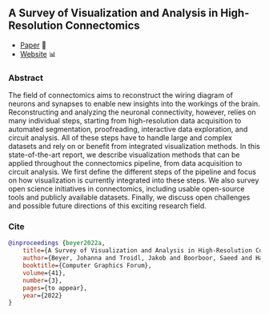## A Survey of Visualization and Analysis in High-Resolution Connectomics

* [Paper](https://vcg.seas.harvard.edu/publications/connectomics-survey/paper) :page_with_curl: 
* [Website](https://connectomics-vis-survey.github.io/) :bar_chart:

### Abstract
The field of connectomics aims to reconstruct the wiring diagram of neurons and synapses to enable new insights into the workings of the brain. Reconstructing and analyzing the neuronal connectivity, however, relies on many individual steps, starting from high-resolution data acquisition to automated segmentation, proofreading, interactive data exploration, and circuit analysis. All of these steps have to handle large and complex datasets and rely on or benefit from integrated visualization methods. In this state-of-the-art report, we describe visualization methods that can be applied throughout the connectomics pipeline, from data acquisition to circuit analysis. We first define the different steps of the pipeline and focus on how visualization is currently integrated into these steps. We also survey open science initiatives in connectomics, including usable open-source tools and publicly available datasets. Finally, we discuss open challenges and possible future directions of this exciting research field.

### Cite 
```bibtex
@inproceedings {beyer2022a,
    title={A Survey of Visualization and Analysis in High-Resolution Connectomics},
    author={Beyer, Johanna and Troidl, Jakob and Boorboor, Saeed and Hadwiger, Markus and Kaufman, Arie and Pfister, Hanspeter},
    booktitle={Computer Graphics Forum},
    volume={41},
    number={3},
    pages={to appear},
    year={2022}
}
```
